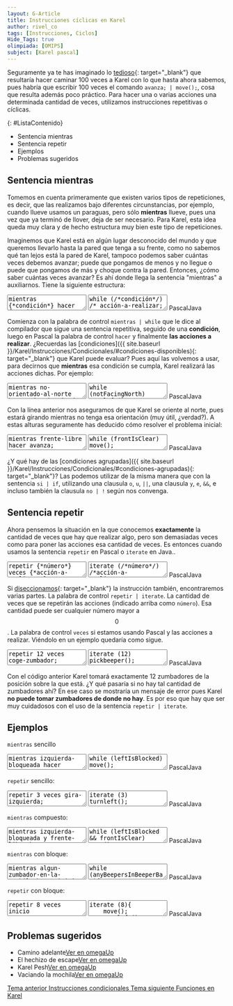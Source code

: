 ```yaml
---
layout: G-Article
title: Instrucciones cíclicas en Karel
author: rivel_co
tags: [Instrucciones, Ciclos]
Hide_Tags: true
olimpiada: [OMIPS]
subject: [Karel pascal]
---
```


Seguramente ya te has imaginado lo [tedioso](http://dle.rae.es/?id=ZJf6SDH){: target="_blank"} que resultaría hacer caminar 100 veces a Karel con lo que hasta ahora sabemos, pues habría que escribir 100 veces el comando `avanza; | move();`, cosa que resulta además poco práctico. Para hacer una o varias acciones una determinada cantidad de veces, utilizamos instrucciones repetitivas o cíclicas.
	
{: #ListaContenido}
- Sentencia mientras
- Sentencia repetir
- Ejemplos
- Problemas sugeridos

## Sentencia mientras

Tomemos en cuenta primeramente que existen varios tipos de repeticiones, es decir, que las realizamos bajo diferentes circunstancias, por ejemplo, cuando llueve usamos un paraguas, pero sólo **mientras** llueve, pues una vez que ya terminó de llover, deja de ser necesario. Para Karel, esta idea queda muy clara y de hecho estructura muy bien este tipo de repeticiones.

Imaginemos que Karel está en algún lugar desconocido del mundo y que queremos llevarlo hasta la pared que tenga a su frente, como no sabemos qué tan lejos está la pared de Karel, tampoco podemos saber cuántas veces debemos avanzar; puede que pongamos de menos y no llegue o puede que pongamos de más y choque contra la pared. <span>Entonces, ¿cómo saber cuántas veces avanzar?</span> Es ahí donde llega la sentencia "mientras" a auxiliarnos. Tiene la siguiente estructura:

<div class="karelBlock">
<textarea class="karelp">
mientras {*condición*} hacer {*acción-a-realizar;*}</textarea>
<textarea class="karelj">
while (/*condición*/) /* acción-a-realizar; */</textarea>
<span class="karelLabel KLPascal karelLabelSelected" labFor="karelp">Pascal</span><span class="karelLabel KLJava" labFor="karelj">Java</span>
</div>
	
Comienza con la palabra de control `mientras | while` que le dice al compilador que sigue una sentencia repetitiva, seguido de una **condición**, luego en Pascal la palabra de control `hacer` y finalmente **las acciones a realizar**. ¿Recuerdas las [condiciones]({{ site.baseurl }}/Karel/Instrucciones/Condicionales/#condiciones-disponibles){: target="_blank"} que Karel puede evaluar? Pues aquí las volvemos a usar, para decirnos que **mientras** esa condición se cumpla, Karel realizará las acciones dichas. Por ejemplo:

<div class="karelBlock">
<textarea class="karelp">
mientras no-orientado-al-norte hacer gira-izquierda;</textarea>
<textarea class="karelj">
while (notFacingNorth) turnleft();</textarea>
<span class="karelLabel KLPascal karelLabelSelected" labFor="karelp">Pascal</span><span class="karelLabel KLJava" labFor="karelj">Java</span>
</div>

Con la línea anterior nos aseguramos de que Karel se oriente al norte, pues estará girando mientras no tenga esa orientación <span>(muy útil, ¿verdad?)</span>. A estas alturas seguramente has deducido cómo resolver el problema inicial:

<div class="karelBlock">
<textarea class="karelp">
mientras frente-libre hacer avanza;</textarea>
<textarea class="karelj">
while (frontIsClear) move();</textarea>
<span class="karelLabel KLPascal karelLabelSelected" labFor="karelp">Pascal</span><span class="karelLabel KLJava" labFor="karelj">Java</span>
</div>

<span>¿Y qué hay de las [condiciones agrupadas]({{ site.baseurl }}/Karel/Instrucciones/Condicionales/#condiciones-agrupadas){: target="_blank"}?</span> Las podemos utilizar de la misma manera que con la sentencia `si | if`, utilizando una clausula `o`, `u`, `||`, una clausula `y`, `e`, `&&`, e incluso también la clausula `no | !` según nos convenga.

## Sentencia repetir

Ahora pensemos la situación en la que conocemos **exactamente** la cantidad de veces que hay que realizar algo, pero son demasiadas veces como para poner las acciones esa cantidad de veces. Es entonces cuando usamos la sentencia `repetir` en Pascal o `iterate` en Java..

<div class="karelBlock">
<textarea class="karelp">
repetir {*número*} veces {*acción-a-realizar;*}</textarea>
<textarea class="karelj">
iterate (/*número*/) /*acción-a-realizar;*/</textarea>
<span class="karelLabel KLPascal karelLabelSelected" labFor="karelp">Pascal</span><span class="karelLabel KLJava" labFor="karelj">Java</span>
</div>

Si [diseccionamos](http://dle.rae.es/?id=Du8Lirp){: target="_blank"} la instrucción también, encontraremos varias partes. La palabra de control `repetir | iterate`. La cantidad de veces que se repetirán las acciones (indicado arriba como `número`). Esa cantidad puede ser cualquier número mayor a $$0$$. La palabra de control `veces` si estamos usando Pascal y las acciones a realizar. Viéndolo en un ejemplo quedaría como sigue.

<div class="karelBlock">
<textarea class="karelp">
repetir 12 veces coge-zumbador;</textarea>
<textarea class="karelj">
iterate (12) pickbeeper();</textarea>
<span class="karelLabel KLPascal karelLabelSelected" labFor="karelp">Pascal</span><span class="karelLabel KLJava" labFor="karelj">Java</span>
</div>

Con el código anterior Karel tomará exactamente 12 zumbadores de la posición sobre la que está. ¿Y qué pasaría si no hay tal cantidad de zumbadores ahí? En ese caso se mostraría un mensaje de error pues Karel **no puede tomar zumbadores de donde no hay**. Es por eso que hay que ser muy cuidadosos con el uso de la sentencia `repetir | iterate`.

## Ejemplos

`mientras` sencillo

<div class="karelBlock">
<textarea class="karelp">
mientras izquierda-bloqueada hacer avanza;</textarea>
<textarea class="karelj">
while (leftIsBlocked) move();</textarea>
<span class="karelLabel KLPascal karelLabelSelected" labFor="karelp">Pascal</span><span class="karelLabel KLJava" labFor="karelj">Java</span>
</div>

`repetir` sencillo:

<div class="karelBlock">
<textarea class="karelp">
repetir 3 veces gira-izquierda;</textarea>
<textarea class="karelj">
iterate (3) turnleft();</textarea>
<span class="karelLabel KLPascal karelLabelSelected" labFor="karelp">Pascal</span><span class="karelLabel KLJava" labFor="karelj">Java</span>
</div>

`mientras` compuesto:

<div class="karelBlock">
<textarea class="karelp">
mientras izquierda-bloqueada y frente-libre hacer avanza;</textarea>
<textarea class="karelj">
while (leftIsBlocked && frontIsClear) move();</textarea>
<span class="karelLabel KLPascal karelLabelSelected" labFor="karelp">Pascal</span><span class="karelLabel KLJava" labFor="karelj">Java</span>
</div>

`mientras` con bloque:

<div class="karelBlock">
<textarea class="karelp">
mientras algun-zumbador-en-la-mochila hacer inicio
    si frente-libre entonces avanza;
    deja-zumbador;
fin;</textarea>
<textarea class="karelj">
while (anyBeepersInBeeperBag){
    if (frontIsClear) move();
    putbeeper();
}</textarea>
<span class="karelLabel KLPascal karelLabelSelected" labFor="karelp">Pascal</span><span class="karelLabel KLJava" labFor="karelj">Java</span>
</div>

`repetir` con bloque:

<div class="karelBlock">
<textarea class="karelp">
repetir 8 veces inicio
    avanza;
    gira-izquierda;
    repetir 2 veces deja-zumbador;
fin;</textarea>
<textarea class="karelj">
iterate (8){
    move();
    turnleft();
    iterate (2) putbeeper();
}</textarea>
<span class="karelLabel KLPascal karelLabelSelected" labFor="karelp">Pascal</span><span class="karelLabel KLJava" labFor="karelj">Java</span>
</div>

## Problemas sugeridos

<div id="omegaDiv">
    <ul id="omegaList">
        <li><i class="far fa-lightbulb"></i><span>Camino adelante</span><a href="https://omegaup.com/arena/problem/iP-Karel-Camino-adelante/" target="_blank" class="omegaBtn">Ver en omegaUp</a></li>
        <li><i class="far fa-lightbulb"></i><span>El hechizo de escape</span><a href="https://omegaup.com/arena/problem/iP-Karel-El-hechizo-de-escape/" target="_blank" class="omegaBtn">Ver en omegaUp</a></li>
        <li><i class="far fa-lightbulb"></i><span>Karel Pesh</span><a href="https://omegaup.com/arena/problem/iP-Karel-Karel-Pesh" target="_blank" class="omegaBtn">Ver en omegaUp</a></li>
        <li><i class="far fa-lightbulb"></i><span>Vaciando la mochila</span><a href="https://omegaup.com/arena/problem/iP-Karel-Vaciando-la-mochila/" target="_blank" class="omegaBtn">Ver en omegaUp</a></li>
    </ul>
</div>

<div class="Nav">
    <a id="navLeft" href="{{ site.baseurl }}/Karel/Instrucciones/Condicionales/" title="Instrucciones condicionales &vert; #iP Code">
        Tema anterior
        <span>Instrucciones condicionales</span>
    </a>
    <a id="navRight" href="{{ site.baseurl }}/Karel/Funciones/" title="Funciones en Karel &vert; #iP Code">
        Tema siguiente
        <span>Funciones en Karel</span>
    </a>
</div>